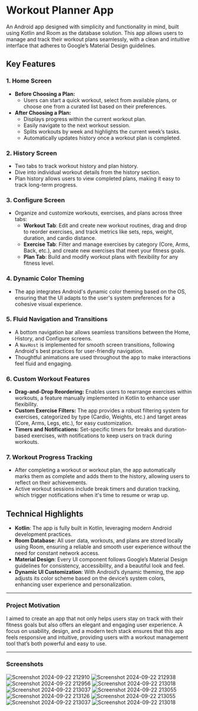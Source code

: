 # Workout Planner App

An Android app designed with simplicity and functionality in mind, built using Kotlin and Room as the database solution. This app allows users to manage and track their workout plans seamlessly, with a clean and intuitive interface that adheres to Google’s Material Design guidelines.

## Key Features

### 1. **Home Screen**
- **Before Choosing a Plan:**
  - Users can start a quick workout, select from available plans, or choose one from a curated list based on their preferences.
- **After Choosing a Plan:**
  - Displays progress within the current workout plan.
  - Easily navigate to the next workout session.
  - Splits workouts by week and highlights the current week’s tasks.
  - Automatically updates history once a workout plan is completed.

### 2. **History Screen**
- Two tabs to track workout history and plan history.
- Dive into individual workout details from the history section.
- Plan history allows users to view completed plans, making it easy to track long-term progress.

### 3. **Configure Screen**
- Organize and customize workouts, exercises, and plans across three tabs:
  - **Workout Tab**: Edit and create new workout routines, drag and drop to reorder exercises, and track metrics like sets, reps, weight, duration, and cardio distance.
  - **Exercise Tab**: Filter and manage exercises by category (Core, Arms, Back, etc.), and create new exercises that meet your fitness goals.
  - **Plan Tab**: Build and modify workout plans with flexibility for any fitness level.

### 4. **Dynamic Color Theming**
- The app integrates Android's dynamic color theming based on the OS, ensuring that the UI adapts to the user's system preferences for a cohesive visual experience.

### 5. **Fluid Navigation and Transitions**
- A bottom navigation bar allows seamless transitions between the Home, History, and Configure screens.
- A `NavHost` is implemented for smooth screen transitions, following Android's best practices for user-friendly navigation.
- Thoughtful animations are used throughout the app to make interactions feel fluid and engaging.

### 6. **Custom Workout Features**
- **Drag-and-Drop Reordering:** Enables users to rearrange exercises within workouts, a feature manually implemented in Kotlin to enhance user flexibility.
- **Custom Exercise Filters:** The app provides a robust filtering system for exercises, categorized by type (Cardio, Weights, etc.) and target areas (Core, Arms, Legs, etc.), for easy customization.
- **Timers and Notifications:** Set-specific timers for breaks and duration-based exercises, with notifications to keep users on track during workouts.

### 7. **Workout Progress Tracking**
- After completing a workout or workout plan, the app automatically marks them as complete and adds them to the history, allowing users to reflect on their achievements.
- Active workout sessions include break timers and duration tracking, which trigger notifications when it's time to resume or wrap up.

## Technical Highlights

- **Kotlin**: The app is fully built in Kotlin, leveraging modern Android development practices.
- **Room Database**: All user data, workouts, and plans are stored locally using Room, ensuring a reliable and smooth user experience without the need for constant network access.
- **Material Design**: Every UI component follows Google’s Material Design guidelines for consistency, accessibility, and a beautiful look and feel.
- **Dynamic UI Customization**: With Android’s dynamic theming, the app adjusts its color scheme based on the device’s system colors, enhancing user experience and personalization.

---

### Project Motivation

I aimed to create an app that not only helps users stay on track with their fitness goals but also offers an elegant and engaging user experience. A focus on usability, design, and a modern tech stack ensures that this app feels responsive and intuitive, providing users with a workout management tool that’s both powerful and easy to use.

---

### Screenshots

![Screenshot 2024-09-22 212910](https://github.com/user-attachments/assets/5b1a39a1-3900-41ae-a0d6-2ba9a216cea7)
![Screenshot 2024-09-22 212938](https://github.com/user-attachments/assets/a4b7fba5-8f32-4ede-814b-eba27980db63)
![Screenshot 2024-09-22 212956](https://github.com/user-attachments/assets/3e48148c-7b74-487a-bb30-7c20b18a2231)
![Screenshot 2024-09-22 213018](https://github.com/user-attachments/assets/227e9fe2-d950-40e6-bf56-93c7ab76d94d)
![Screenshot 2024-09-22 213037](https://github.com/user-attachments/assets/a6373643-63be-4552-ac5f-d7159cc4cb58)
![Screenshot 2024-09-22 213055](https://github.com/user-attachments/assets/23b72213-2aa2-4238-bd48-c4712ffd1639)
![Screenshot 2024-09-22 213126](https://github.com/user-attachments/assets/1976cfb0-d9f8-4771-aef6-a9ee93d7c748)
![Screenshot 2024-09-22 213055](https://github.com/user-attachments/assets/23b72213-2aa2-4238-bd48-c4712ffd1639)
![Screenshot 2024-09-22 213037](https://github.com/user-attachments/assets/a6373643-63be-4552-ac5f-d7159cc4cb58)
![Screenshot 2024-09-22 213018](https://github.com/user-attachments/assets/227e9fe2-d950-40e6-bf56-93c7ab76d94d)
